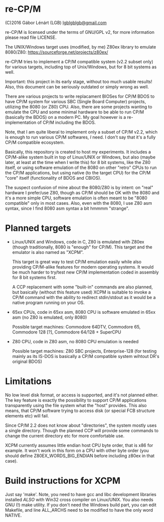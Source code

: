 # re-CP/M

(C)2016 Gábor Lénárt (LGB) lgblgblgb@gmail.com

re-CP/M is licensed under the terms of GNU/GPL v2, for more information please
read file LICENSE.

The UNIX/Windows target uses (modified, by me) Z80ex library to emulate
8080/Z80: https://sourceforge.net/projects/z80ex/

re-CP/M tries to implement a CP/M compatible system (v2.2 subset only) for
various targets, including top of Unix/Windows, but for 8 bit systems as well.

Important: this project in its early stage, without too much usable results!
Also, this document can be seriously outdated or simply wrong as well.

There are various projects to write replacament BIOSes for CP/M BDOS to have
CP/M system for various SBC (Single Board Computer) projects, utilizing the
8080 (or Z80) CPU. Also, there are some projects wanting to emulate the CPU
and some minimal hardware to be able to run CP/M (basically the BDOS) on a
modern PC. My goal however is a re-implementation of CP/M including the BDOS.

Note, that I am quite liberal to implement only a subset of CP/M v2.2, which
is enough to run various CP/M softwares, *I* need. I don't say that it's
a fully CP/M compatible ecosystem.

Basically, this repository is created to host my experiments. It includes
a CP/M-alike system built in top of Linux/UNIX or Windows, but also (maybe
later, at least at the time when I write this) for 8 bit systems, like
the Z80 itself, or using software emulation of the 8080 on other
"retro" CPUs to run the CP/M applications, but using native (to the target
CPU) for the CP/M "core" itself (functionality of BDOS and CBIOS).

The suspect confusion of mine about the 8080/Z80 is by intent: on "real"
hardware I prefer/use Z80, though as CP/M should be OK with the 8080 and it's
a more simple CPU, software emulation is often meant to be "8080 compatible"
only in most cases. Also, even with the 8080, I use Z80 asm syntax, since I
find 8080 asm syntax a bit hmmmm "strange".

# Planned targets

* Linux/UNIX and Windows, code in C, Z80 is emulated with Z80ex (though
  traditionally, 8080 is "enough" for CP/M). This target and the emulator
  is also named as "XCPM".

  This target is great way to test CP/M emulation easily while also providing
  CP/M-alike features for modern operating systems. It would be much harder to
  try/test new CP/M implementation coded in assembly for 8 bit systems first.

  A CCP replacement with some "built-in" commands are also planned, but
  basically (without this feature used) XCPM is suitable to invoke a CP/M
  command with the ability to redirect stdin/stdout as it would be a native
  program running on your OS.

* 65xx CPUs, code in 65xx asm, 8080 CPU is software emulated in 65xx asm (no
  Z80 is emulated, only 8080)

  Possible target machines: Commodore 64DTV, Commodore 65, Commodore 128 [?],
  Commodore 64/128 + SuperCPU

* Z80 CPU, code in Z80 asm, no 8080 CPU emulation is needed

  Possible target machines: Z80 SBC projects, Enterprise-128 (for testing
  mainly as its IS-DOS is basically a CP/M compatible system wihtout DR's
  original BDOS)

# Limitations

No low level disk format, or access is supported, and it's not planned either.
The key feature is exactly the possibility to support CP/M applications
transparently using the file system what the "host" provides. This also means,
that CP/M software trying to access disk (or special FCB structure elements
etc) will fail.

Since CP/M 2.2 does not know about "directories", the system mostly uses a
single directory. Though the planned CCP will provide some commands to change
the current directory etc for more comfortable use.

XCPM currently assumes little endian host CPU byte order, that is x86 for
example. It won't work in this form on a CPU with other byte order (you should
define Z80EX_WORDS_BIG_ENDIAN before including z80ex in that case).

# Build instructions for XCPM

Just say 'make'. Note, you need to have gcc and libc development libraries
installed _ALSO_ with Win32 cross compiler on Linux/UNIX. You also needs
GNU (!) make utility. If you don't need the Windows build part, you can edit
Makefile, and line ALL_ARCHS need to be modified to have the only word NATIVE.

